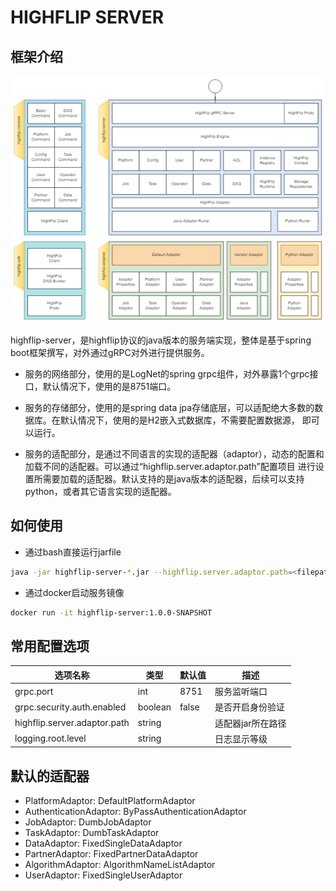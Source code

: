 HIGHFLIP SERVER
=====================================================

## 框架介绍

![img.png](../highflip-doc/doc/images/highflip-doc-architecture.drawio.png)

highflip-server，是highflip协议的java版本的服务端实现，整体是基于spring boot框架撰写，对外通过gRPC对外进行提供服务。

- 服务的网络部分，使用的是LogNet的spring grpc组件，对外暴露1个grpc接口，默认情况下，使用的是8751端口。

- 服务的存储部分，使用的是spring data jpa存储底层，可以适配绝大多数的数据库。在默认情况下，使用的是H2嵌入式数据库，不需要配置数据源，
即可以运行。

- 服务的适配部分，是通过不同语言的实现的适配器（adaptor），动态的配置和加载不同的适配器。可以通过“highflip.server.adaptor.path”配置项目
进行设置所需要加载的适配器。默认支持的是java版本的适配器，后续可以支持python，或者其它语言实现的适配器。

## 如何使用
- 通过bash直接运行jarfile
```bash
java -jar highflip-server-*.jar --highflip.server.adaptor.path=<filepath_adaptor.jar>
```

- 通过docker启动服务镜像
```bash
docker run -it highflip-server:1.0.0-SNAPSHOT
```

## 常用配置选项
|选项名称|类型| 默认值  | 描述   |
|-------|----|------|------|
|grpc.port|int|8751  | 服务监听端口 |
|grpc.security.auth.enabled|boolean|false|是否开启身份验证|
|highflip.server.adaptor.path|string| |适配器jar所在路径|
|logging.root.level|string| |日志显示等级|


## 默认的适配器
- PlatformAdaptor: DefaultPlatformAdaptor
- AuthenticationAdaptor: ByPassAuthenticationAdaptor
- JobAdaptor: DumbJobAdaptor
- TaskAdaptor: DumbTaskAdaptor
- DataAdaptor: FixedSingleDataAdaptor
- PartnerAdaptor: FixedPartnerDataAdaptor
- AlgorithmAdaptor: AlgorithmNameListAdaptor
- UserAdaptor: FixedSingleUserAdaptor




